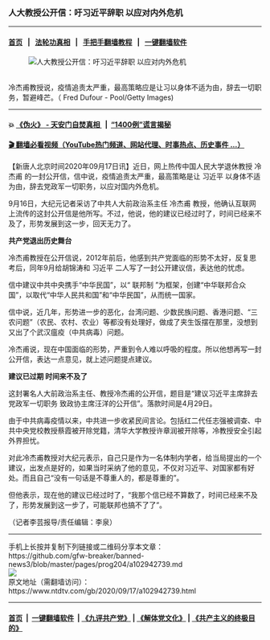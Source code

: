### 人大教授公开信：吁习近平辞职 以应对内外危机
------------------------

#### [首页](https://github.com/gfw-breaker/banned-news3/blob/master/README.md) &nbsp;&nbsp;|&nbsp;&nbsp; [法轮功真相](https://github.com/begood0513/basic/blob/master/README.md)  &nbsp;&nbsp;|&nbsp;&nbsp; [手把手翻墙教程](https://github.com/gfw-breaker/guides/wiki)  &nbsp;&nbsp;|&nbsp;&nbsp; [一键翻墙软件](https://github.com/gfw-breaker/nogfw/blob/master/README.md)  



<div><div class="featured_image">
 <figure>
  <img alt="人大教授公开信：吁习近平辞职 以应对内外危机" src="https://i.ntdtv.com/assets/uploads/2020/09/GettyImages-1139026006-800x450.jpg"/>
 </figure><br/>
 <span class="caption">
  冷杰甫教授说，疫情追责太严重，最高策略应是让习以身体不适为由，辞去一切职务，暂避峰芒。（ Fred Dufour - Pool/Getty Images)
 </span>
</div>
</div><hr/>

#### 💥 [《伪火》 - 天安门自焚真相 ](http://158.247.195.190:10000/videos/blog/weihuo.html)&nbsp; |&nbsp; [“1400例”谎言揭秘  ](http://158.247.195.190:10000/videos/blog/jiexi1400.html)

#### [ 🎬  翻墙必看视频（YouTube热门频道、网站代理、时事热点、历史事件 ...）](https://github.com/gfw-breaker/links/blob/master/banned.md)

<div><div class="post_content" itemprop="articleBody">
 <p>
  【新唐人北京时间2020年09月17日讯】近日，网上热传中国人民大学退休教授
  <ok href="https://www.ntdtv.com/gb/冷杰甫.htm">
   冷杰甫
  </ok>
  的一封公开信，信中说，疫情追责太严重，最高策略是让
  <ok href="https://www.ntdtv.com/gb/习近平.htm">
   习近平
  </ok>
  以身体不适为由，辞去党政军一切职务，以应对国内外危机。
 </p>
 <p>
  9月16日，大纪元记者采访了中共人大前政治系主任
  <ok href="https://www.ntdtv.com/gb/冷杰甫.htm">
   冷杰甫
  </ok>
  教授，他确认互联网上流传的这封公开信是他所写。不过，他说，他的建议已经过时了，时间已经来不及了，形势发展到这一步，回天无力了。
 </p>
 <p>
  <strong>
   共产党退出历史舞台
  </strong>
 </p>
 <p>
  冷杰甫教授在公开信说，2012年前后，他感到共产党面临的形势不太好，反复思考后，同年9月给胡锦涛和
  <ok href="https://www.ntdtv.com/gb/习近平.htm">
   习近平
  </ok>
  二人写了一封公开建议信，表达他的忧虑。
 </p>
 <p>
  信中建议中共中央携手“中华民国”，以“
  <ok href="https://www.ntdtv.com/gb/联邦制.htm">
   联邦制
  </ok>
  ”为框架，创建“中华联邦合众国”，以取代“中华人民共和国”和“中华民国”，从而统一国家。
 </p>
 <p>
  信中说，近几年，形势进一步的恶化，台湾问题、少数民族问题、香港问题、“三农问题”（农民、农村、农业）等都没有处理好，做成了夹生饭摆在那里，没想到又出了个武汉瘟疫（中共病毒）问题。
 </p>
 <p>
  冷杰甫说，现在中国面临的形势，严重到令人难以呼吸的程度。所以他想再写一封公开信，表达一点意见，就上述问题提点建议。
 </p>
 <p>
  <strong>
   建议已过期 时间来不及了
  </strong>
 </p>
 <p>
  这封署名人大前政治系主任、教授冷杰甫的公开信，题目是“建议习近平主席辞去党政军一切职务 致政协主席汪洋的公开信”。落款时间是4月29日。
 </p>
 <p>
  由于中共病毒疫情以来，中共进一步收紧民间言论。包括红二代任志强被调查、中共中央党校教授蔡霞被开除党籍，清华大学教授许章润被开除等，冷教授安全引起外界担忧。
 </p>
 <p>
  对此冷杰甫教授对大纪元表示，自己只是作为一名体制内学者，给当局提出的一个建议，出发点是好的，如果当时采纳了他的意见，不仅对习近平、对国家都有好处。而且自己“没有一句话是不尊重人的，都是尊重的”。
 </p>
 <p>
  但他表示，现在他的建议已经过时了，“我那个信已经不算数了，时间已经来不及了，形势发展到这一步了，可能联邦也搞不了了”。
 </p>
 <p>
  （记者李芸报导/责任编辑：李泉）
 </p>
 <div class="single_ad">
 </div>
</div>
</div>
<hr/>
手机上长按并复制下列链接或二维码分享本文章：<br/>
https://github.com/gfw-breaker/banned-news3/blob/master/pages/prog204/a102942739.md <br/>
<a href='https://github.com/gfw-breaker/banned-news3/blob/master/pages/prog204/a102942739.md'><img src='https://github.com/gfw-breaker/banned-news3/blob/master/pages/prog204/a102942739.md.png'/></a> <br/>
原文地址（需翻墙访问）：https://www.ntdtv.com/gb/2020/09/17/a102942739.html


------------------------
#### [首页](https://github.com/gfw-breaker/banned-news3/blob/master/README.md) &nbsp;|&nbsp; [一键翻墙软件](https://github.com/gfw-breaker/nogfw/blob/master/README.md) &nbsp;| [《九评共产党》](https://github.com/gfw-breaker/9ping.md/blob/master/README.md#九评之一评共产党是什么) | [《解体党文化》](https://github.com/gfw-breaker/jtdwh.md/blob/master/README.md) | [《共产主义的终极目的》](https://github.com/gfw-breaker/gczydzjmd.md/blob/master/README.md)


<img src='http://gfw-breaker.win/banned-news3/pages/prog204/a102942739.md' width='0px' height='0px'/>